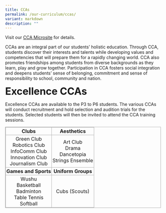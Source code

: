 ```yaml
---
title: CCAs
permalink: /our-curriculum/ccas/
variant: markdown
description: ""
---
```

Visit our [CCA Microsite](https://for.edu.sg/pgps-cca-microsite) for details.

CCAs are an integral part of our students’ holistic education. Through CCA, students discover their interests and talents while developing values and competencies that will prepare them for a rapidly changing world. CCA also promotes friendships among students from diverse backgrounds as they learn, play and grow together. Participation in CCA fosters social integration and deepens students’ sense of belonging, commitment and sense of responsibility to school, community and nation.

**<font size="6">Excellence CCAs</font>**

Excellence CCAs are available to the P3 to P6 students. The various CCAs will conduct recruitment and hold selection and audition trials for the students. Selected students will then be invited to attend the CCA training sessions.

  

<table width="100%;" class="iveo_table ives_tab_simple3" style="margin: 0px; outline: 0px; padding: 0px; border-collapse: collapse; border: 1px solid rgb(170, 170, 170);"><tbody style="margin: 0px; outline: 0px; padding: 0px;"><tr style="margin: 0px; outline: 0px; padding: 0px;"><td style="margin: 0px; outline: 0px; padding: 2px; text-align: center; border: 1px solid rgb(170, 170, 170);"><strong style="margin: 0px; outline: 0px; padding: 0px;">Clubs</strong><br style="margin: 0px; outline: 0px; padding: 0px;"></td><td style="margin: 0px; outline: 0px; padding: 2px; text-align: center; border: 1px solid rgb(170, 170, 170);"><strong style="margin: 0px; outline: 0px; padding: 0px;">Aesthetics</strong><br style="margin: 0px; outline: 0px; padding: 0px;"></td></tr><tr style="margin: 0px; outline: 0px; padding: 0px;"><td style="margin: 0px; outline: 0px; padding: 2px; text-align: center; border: 1px solid rgb(170, 170, 170);">Green Club<br style="margin: 0px; outline: 0px; padding: 0px;">Robotics Club<br style="margin: 0px; outline: 0px; padding: 0px;">InfoComm Club<br style="margin: 0px; outline: 0px; padding: 0px;">Innovation Club<br style="margin: 0px; outline: 0px; padding: 0px;">Journalism Club<br style="margin: 0px; outline: 0px; padding: 0px;"></td><td style="margin: 0px; outline: 0px; padding: 2px; text-align: center; border: 1px solid rgb(170, 170, 170);">Art Club<br style="margin: 0px; outline: 0px; padding: 0px;">Drama<br style="margin: 0px; outline: 0px; padding: 0px;">Dancetopia<br style="margin: 0px; outline: 0px; padding: 0px;">Strings Ensemble<br style="margin: 0px; outline: 0px; padding: 0px;"></td></tr><tr style="margin: 0px; outline: 0px; padding: 0px;"><td style="margin: 0px; outline: 0px; padding: 2px; text-align: center; border: 1px solid rgb(170, 170, 170);"><strong style="margin: 0px; outline: 0px; padding: 0px;">Games and Sports</strong><br style="margin: 0px; outline: 0px; padding: 0px;"></td><td style="margin: 0px; outline: 0px; padding: 2px; text-align: center; border: 1px solid rgb(170, 170, 170);"><strong style="margin: 0px; outline: 0px; padding: 0px;">Uniform Groups</strong><br style="margin: 0px; outline: 0px; padding: 0px;"></td></tr><tr style="margin: 0px; outline: 0px; padding: 0px;"><td style="margin: 0px; outline: 0px; padding: 2px; text-align: center; border: 1px solid rgb(170, 170, 170);">Wushu<br style="margin: 0px; outline: 0px; padding: 0px;">Basketball<br style="margin: 0px; outline: 0px; padding: 0px;">Badminton<br style="margin: 0px; outline: 0px; padding: 0px;">Table Tennis<br style="margin: 0px; outline: 0px; padding: 0px;">Softball<br style="margin: 0px; outline: 0px; padding: 0px;"></td><td style="margin: 0px; outline: 0px; padding: 2px; text-align: center; border: 1px solid rgb(170, 170, 170);">Cubs (Scouts)</td></tr></tbody></table>